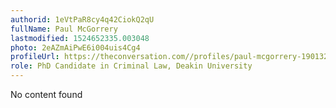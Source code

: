 ```yaml
---
authorid: 1eVtPaR8cy4q42CiokQ2qU
fullName: Paul McGorrery
lastmodified: 1524652335.003048
photo: 2eAZmAiPwE6i004uis4Cg4
profileUrl: https://theconversation.com//profiles/paul-mcgorrery-190132
role: PhD Candidate in Criminal Law, Deakin University
---
```

No content found